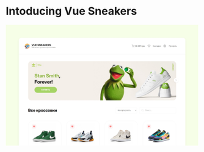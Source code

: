 # Intoducing Vue Sneakers
<img src="./img/screenshot.jpg" style="max-width: 100%; margin-left: auto; margin-right: auto;" />
